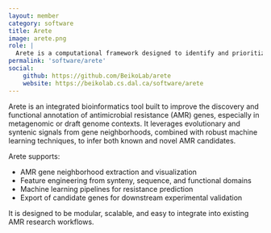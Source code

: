 ```yaml
---
layout: member
category: software
title: Arete
image: arete.png
role: |
  Arete is a computational framework designed to identify and prioritize antimicrobial resistance genes using gene neighborhood data, machine learning, and comparative genomics.
permalink: 'software/arete'
social:
    github: https://github.com/BeikoLab/arete
    website: https://beikolab.cs.dal.ca/software/arete
---
```


Arete is an integrated bioinformatics tool built to improve the discovery and functional annotation of antimicrobial resistance (AMR) genes, especially in metagenomic or draft genome contexts. It leverages evolutionary and syntenic signals from gene neighborhoods, combined with robust machine learning techniques, to infer both known and novel AMR candidates.

Arete supports:
- AMR gene neighborhood extraction and visualization
- Feature engineering from synteny, sequence, and functional domains
- Machine learning pipelines for resistance prediction
- Export of candidate genes for downstream experimental validation

It is designed to be modular, scalable, and easy to integrate into existing AMR research workflows.
